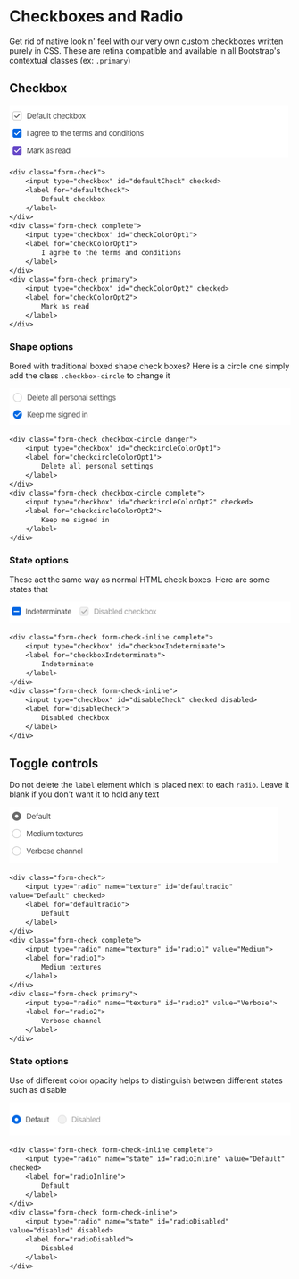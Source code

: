# Checkboxes and Radio

Get rid of native look n' feel with our very own custom checkboxes written purely in CSS. These are retina compatible and available in all Bootstrap's contextual classes \(ex: `.primary`\)

## Checkbox

![](../.gitbook/assets/screenshot-2020-03-13-at-8.59.25-pm.png)

```markup
<div class="form-check">
	<input type="checkbox" id="defaultCheck" checked>
	<label for="defaultCheck">
		Default checkbox
	</label>
</div>
<div class="form-check complete">
	<input type="checkbox" id="checkColorOpt1">
	<label for="checkColorOpt1">
		I agree to the terms and conditions
	</label>
</div>
<div class="form-check primary">
	<input type="checkbox" id="checkColorOpt2" checked>
	<label for="checkColorOpt2">
		Mark as read
	</label>
</div>
```

### **Shape options**

Bored with traditional boxed shape check boxes? Here is a circle one simply add the class `.checkbox-circle` to change it

![](../.gitbook/assets/screenshot-2020-03-13-at-10.01.11-pm.png)

```markup
<div class="form-check checkbox-circle danger">
	<input type="checkbox" id="checkcircleColorOpt1">
	<label for="checkcircleColorOpt1">
		Delete all personal settings
	</label>
</div>
<div class="form-check checkbox-circle complete">
	<input type="checkbox" id="checkcircleColorOpt2" checked>
	<label for="checkcircleColorOpt2">
		Keep me signed in
	</label>
</div>
```

### **State options**

These act the same way as normal HTML check boxes. Here are some states that

![](../.gitbook/assets/screenshot-2020-03-13-at-10.02.38-pm.png)

```markup
<div class="form-check form-check-inline complete">
	<input type="checkbox" id="checkboxIndeterminate">
	<label for="checkboxIndeterminate">
		Indeterminate
	</label>
</div>
<div class="form-check form-check-inline">
	<input type="checkbox" id="disableCheck" checked disabled>
	<label for="disableCheck">
		Disabled checkbox
	</label>
</div>
```

## **Toggle controls**

Do not delete the `label` element which is placed next to each `radio`. Leave it blank if you don't want it to hold any text

![](../.gitbook/assets/screenshot-2020-03-13-at-10.03.49-pm.png)

```markup
<div class="form-check">
	<input type="radio" name="texture" id="defaultradio" value="Default" checked>
	<label for="defaultradio">
		Default
	</label>
</div>
<div class="form-check complete">
	<input type="radio" name="texture" id="radio1" value="Medium">
	<label for="radio1">
		Medium textures
	</label>
</div>
<div class="form-check primary">
	<input type="radio" name="texture" id="radio2" value="Verbose">
	<label for="radio2">
		Verbose channel
	</label>
</div>
```

### **State options**

Use of different color opacity helps to distinguish between different states such as disable

![](../.gitbook/assets/screenshot-2020-03-13-at-10.04.47-pm.png)

```markup
<div class="form-check form-check-inline complete">
	<input type="radio" name="state" id="radioInline" value="Default" checked>
	<label for="radioInline">
		Default
	</label>
</div>
<div class="form-check form-check-inline">
	<input type="radio" name="state" id="radioDisabled" value="disabled" disabled>
	<label for="radioDisabled">
		Disabled
	</label>
</div>
```

